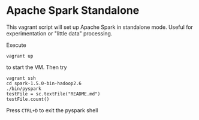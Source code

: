 # Apache Spark Standalone
This vagrant script will set up Apache Spark in standalone mode. Useful for experimentation or "little data" processing.

Execute
```
vagrant up
```

to start the VM. Then try

```
vagrant ssh
cd spark-1.5.0-bin-hadoop2.6
./bin/pyspark
testFile = sc.textFile("README.md")
testFile.count()
```

Press ```CTRL+D``` to exit the pyspark shell

